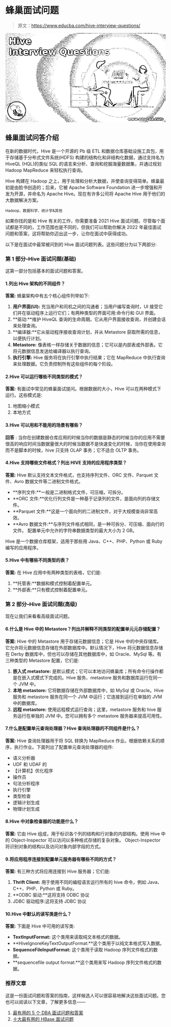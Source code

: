 # 蜂巢面试问题

> 原文：<https://www.educba.com/hive-interview-questions/>

![Hive Interview Questions](img/74db1fa681394af0c133e6f89d0ef8a5.png)



## 蜂巢面试问答介绍

在新的数据时代，Hive 是一个开源的 Pb 级 ETL 和数据仓库基础设施工具包，用于存储基于分布式文件系统(HDFS)
构建的结构化和非结构化数据，通过支持名为 HiveQL (HQL)的类似 SQL 的语言来分析、查询和挖掘海量数据集，并通过规划 Hadoop MapReduce 来轻松执行查询。

Hive 构建在 Hadoop 之上，用于处理和分析大数据，并使查询变得简单。蜂巢最初是由脸书创造的；后来，它被 Apache Software Foundation 进一步增强和开发为开源，并命名为 Apache Hive。现在有许多公司将 Apache Hive 用于他们的大数据解决方案。

<small>Hadoop、数据科学、统计学&其他</small>

如果你找的是和 Hive 有关的工作，你需要准备 2021 Hive 面试问题。尽管每个面试都是不同的，工作范围也是不同的，但我们可以帮助你解决 2022 年最佳面试问题和答案，这将帮助你迈出这一步，让你在面试中获得成功。

以下是在面试中最常被问到的 Hive 面试问题列表。这些问题分为以下两部分:

### 第 1 部分–Hive 面试问题(基础)

这第一部分包括基本的面试问题和答案。

#### 1.列出 Hive 架构的不同组件？

**答案:**
蜂巢架构中有五个核心组件列举如下:

1.  **用户界面(UI):** 充当用户和司机之间的沟通者；当用户编写查询时，UI 接受它们并在驱动程序上运行它们；有两种类型的界面可用:命令行和 GUI 界面。
2.  **驱动:**维护 HiveQL 查询的生命周期。它从用户界面接收查询，并创建会话来处理查询。
3.  **编译器:**它从驱动程序接收查询计划，并从 Metastore 获取所需的信息，以便执行计划。
4.  **Metastore:** 像表格一样存储关于数据的信息；它可以是内部表或外部表。它将元数据信息发送给编译器以执行查询。
5.  **执行引擎:** Hive 服务将在执行引擎中执行结果；它在 MapReduce 中执行查询来处理数据。它负责控制所有这些组件的每个阶段。

#### 2.Hive 可以运行哪些不同类型的模式？

**答案:**
有面试中常见的蜂巢面试提问。根据数据的大小，Hive 可以在两种模式下运行。这些模式是:

1.  地图缩小模式
2.  本地方式

#### 3.Hive 可以用和不能用的场景有哪些？

**回答** :
当你在创建数据仓库应用的时候当你的数据是静态的时候当你的应用不需要很高的响应时间当数据量很大的时候当数据不是快速变化的时候，当你在使用查询而不是脚本的时候，hive 只支持 OLAP 事务；它不适合 OLTP 事务。

#### 4.Hive 支持哪些文件格式？列出 HIVE 支持的应用程序类型？

**答案:**
Hive 默认支持文本文件格式，也支持序列文件、ORC 文件、Parquet 文件、Avro 数据文件等二进制文件格式。

*   **序列文件:**一般是二进制格式文件，可压缩，可拆分。
*   **ORC 文件:**优化行列文件是一种基于记录列的文件，是面向列的存储文件。
*   **Parquet 文件:**这是一个面向列的二进制文件，对于大规模查询非常高效。
*   **Avro 数据文件:**与序列文件格式相同，是一种可拆分、可压缩、面向行的文件。
    配置单元中允许的字符串数据类型的最大大小为 2 GB。

Hive 是一个数据仓库框架，适用于那些用 Java、C++、PHP、Python 或 Ruby 编写的应用程序。

#### 5.Hive 中有哪些不同类型的表？

**答案:**
在 Hive 应用中有两种类型的表格，它们是:

1.  **托管表:**数据和模式控制着配置单元。
2.  **外部表:**只有模式控制着配置单元。

### 第 2 部分–Hive 面试问题(高级)

现在让我们来看看高级面试问题。

#### 6.什么是 Hive 中的 Metastore？列出并解释不同类型的配置单元元存储配置？

**答案:**
Hive 中的 Metastore 用于存储元数据信息；它是 Hive 中的中央存储库。它允许将元数据信息存储在外部数据库中。默认情况下，Hive 将元数据信息存储在 Derby 数据库中，但也可以存储在其他数据库中，如 Oracle、MySql 等。有三种类型的 Metastore 配置，它们是:

1.  **嵌入式 metastore:** 是默认模式；它可以本地访问蜂巢库；所有命令行操作都是在嵌入式模式下完成的。Hive 服务、metastore 服务和数据库运行在同一个 JVM 中。
2.  **本地 metastore:** 它将数据存储在外部数据库中，如 MySql 或 Oracle。Hive 服务和 metastore 服务在同一个 JVM 中运行；它连接到运行在单独的 JVM 中的数据库。
3.  **远程 metastore:** 使用远程模式运行查询；这里，metastore 服务和 hive 服务运行在单独的 JVM 中。您可以拥有多个 metastore 服务器来提高可用性。

#### 7.什么是配置单元查询处理器？Hive 查询处理器的不同组件是什么？

**答案:**
Hive 查询处理器用于将 SQL 转换为 MapReduce 作业。根据依赖关系的顺序，执行作业。下面列出了配置单元查询处理器的组件:

*   语义分析器
*   UDF 和 UDAF 的
*   【计算机】优化程序
*   操作员
*   句法分析程序
*   执行引擎
*   类型检查
*   逻辑计划生成
*   物理计划生成

#### 8.Hive 中对象检查器的功能是什么？

**答案:**
它由 Hive 组成，用于标识各个列的结构和行对象的内部结构。使用 Hive 中的 Object-Inspector 可以访问以多种格式存储的复杂对象。
Object-Inspector 将识别对象的结构以及访问对象内部字段的方式。

#### 9.将应用程序连接到配置单元服务器有哪些不同的方式？

**答案:**
有三种方式将应用连接到 Hive 服务器；它们是:

1.  **Thrift Client:** 用于使用不同的编程语言运行所有的 hive 命令，例如 Java、C++、PHP、Python 或 Ruby。
2.  **ODBC 驱动:**这将支持 ODBC 协议
3.  JDBC 驱动程序:这将支持 JDBC 协议

#### 10.Hive 中默认的读写类是什么？

**答案:**
下面是 Hive 中可用的读写类:

*   **TextInputFormat:** 这个类用来读取纯文本格式的数据。
*   **HiveIgnoreKeyTextOutputFormat:**这个类用于以纯文本格式写入数据。
*   **SequenceFileInputFormat:** 这个类用于读取 Hadoop 序列文件格式的数据。
*   **sequencefile output format:**这个类用来写 Hadoop 序列文件格式的数据。

### 推荐文章

这是一份面试问题和答案的指南，这样候选人可以很容易地解决这些面试问题。您也可以阅读以下文章，了解更多信息——

1.  [最有用的 5 个 DBA 面试问题和答案](https://www.educba.com/dba-interview-questions/)
2.  [十大最有用的 HBase 面试问题](https://www.educba.com/hbase-interview-questions/)





